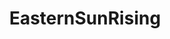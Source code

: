 ---
title: EasternSunRising
crosslinks:
- aznidentity
- hapas
- CrimesAgainstAsianity
- asiantwoX
- AsianMasculinity
- Sino
- TrueReddit
- WMAF
- AznLivesMatter
- korea
- asianamerican
- autotldr
- Fragility
- asianfeminism
- CIWO
- josun
- singapore
- AMAAggregator
- Arakan
- TopMindsOfReddit
---